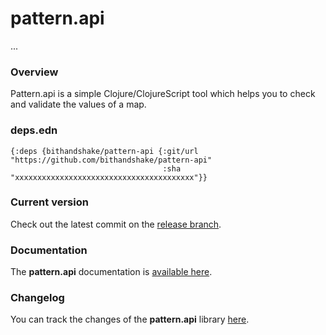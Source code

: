 
# pattern.api

...

### Overview

Pattern.api is a simple Clojure/ClojureScript tool which helps you to check and
validate the values of a map.

### deps.edn

```
{:deps {bithandshake/pattern-api {:git/url "https://github.com/bithandshake/pattern-api"
                                  :sha     "xxxxxxxxxxxxxxxxxxxxxxxxxxxxxxxxxxxxxxxx"}}
```

### Current version

Check out the latest commit on the [release branch](https://github.com/bithandshake/pattern-api/tree/release).

### Documentation

The <strong>pattern.api</strong> documentation is [available here](documentation/COVER.md).

### Changelog

You can track the changes of the <strong>pattern.api</strong> library [here](CHANGES.md).
